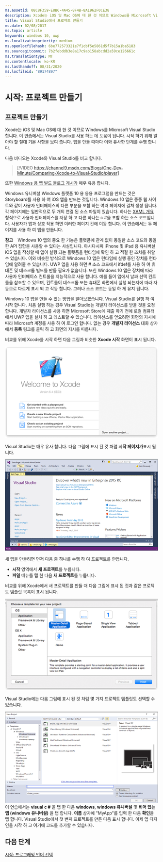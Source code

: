 ```yaml
---
ms.assetid: 08C8F359-E8B6-4A45-8F4B-8A1962F0CE38
description: Xcode는 iOS 및 Mac OS에 대 한 것 이므로 Windows를 Microsoft Visual Studio 합니다. 이 연습에서는 Visual Studio를 사용 하는 데 도움이 됩니다.
title: Visual Studio에서 프로젝트 만들기
ms.date: 02/08/2017
ms.topic: article
keywords: windows 10, uwp
ms.localizationpriority: medium
ms.openlocfilehash: 6be772573321e7f1cbf5e5861d5f7b15a1ba5183
ms.sourcegitcommit: 7b2febddb3e8a17c9ab158abcdd2a59ce126661c
ms.translationtype: MT
ms.contentlocale: ko-KR
ms.lasthandoff: 08/31/2020
ms.locfileid: "89174897"
---
```

# <a name="getting-started-creating-a-project"></a>시작: 프로젝트 만들기

## <a name="creating-a-project"></a>프로젝트 만들기

Xcode는 iOS 및 Mac OS에 대 한 것 이므로 Windows를 Microsoft Visual Studio 합니다. 이 연습에서는 Visual Studio를 사용 하는 데 도움이 됩니다. 시작 하기 위해 알아야 할 절대 기본 사항을 보여 줍니다. 앱을 만들 때마다 이와 유사한 단계를 수행 합니다.

다음 비디오는 Xcode와 Visual Studio를 비교 합니다.

> [!VIDEO https://channel9.msdn.com/Blogs/One-Dev-Minute/Comparing-Xcode-to-Visual-Studio/player]

또한 [Windows 용 앱 빌드 블로그 게시가](https://blogs.windows.com/buildingapps/2016/01/27/visual-studio-walkthrough-for-ios-developers/) 매우 유용 합니다.

Windows 유니버설 Windows 플랫폼 10 용 응용 프로그램을 만드는 것은 Storyboard를 사용 하 여 iOS 앱을 만드는 것입니다. Windows 10 앱은 종종 웹 사이트와 같이 사용자 인터페이스의 다른 부분을 포함 하는 여러 페이지에 걸쳐 생성 됩니다. 각 페이지에는 일반적으로 두 개의 연결 된 소스 파일이 있습니다. 하나는 [XAML 개요](../xaml-platform/xaml-overview.md) 형식으로 사용자 인터페이스를 저장 하 고 다른 하나는 c #을 포함 하는 소스 코드입니다. 사용자가 앱과 상호 작용 하면 이러한 페이지 간에 이동 합니다. 이 연습에서는 두 페이지를 사용 하 여 앱을 만듭니다.

**참고**    Windows 10 앱의 중요 한 기능은 플랫폼에 관계 없이 동일한 소스 코드와 동일한 API 집합을 사용할 수 있다는 사실입니다. 아시다시피 iPhone 및 iPad 용 유니버설 iOS 앱을 작성할 때 앱이 실행 되는 플랫폼을 런타임에 확인 하 고 적절 한 조치를 취할 수 있습니다. 이와 비슷한 방식으로 Windows 10 앱은 런타임에 실행 중인 장치를 런타임에 알려줄 수 있습니다. UWP 앱을 사용 하면 \# 소스 코드에서 ifdef를 사용 하 여 휴대폰 및 데스크톱 빌드를 만들 필요가 없습니다. 또한 Windows 10 앱은 장치에 따라 사용자 인터페이스 컨트롤을 지능적으로 사용 합니다. 예를 들어 앱에서 날짜 선택 컨트롤을 참조할 수 있으며, 컨트롤이 데스크톱 또는 휴대폰 화면에서 실행 되는지에 따라 자동으로 다르게 표시 되 고 작동 합니다. 그러나 소스 코드는 동일 하 게 유지 됩니다.

Windows 10 앱을 만들 수 있는 방법을 알아보겠습니다. Visual Studio를 실행 하 여 시작 합니다. 처음 실행 하는 경우 Visual Studio는 개발자 라이선스를 받을 것을 요청 합니다. 개발자 라이선스를 사용 하면 Microsoft Store에 제출 하기 전에 로컬 컴퓨터에서 UWP 앱을 설치 하 고 테스트할 수 있습니다. 라이선스를 얻으려면 화면의 지시에 따라 Microsoft 계정를 사용 하 여 로그인 합니다. 없는 경우 **개발자 라이선스** 대화 상자에서 **등록** 링크를 클릭 하 고 화면의 지시를 따릅니다.

비교를 위해 Xcode를 시작 하면 다음 그림과 비슷한 **Xcode 시작** 화면이 표시 됩니다.

![xcode 시작 화면](images/ios-to-uwp/ios-to-uwp-xcode-welcome.png)

Visual Studio는 매우 유사 합니다. 다음 그림에 표시 된 것 처럼 **시작 페이지가**표시 됩니다.

![visual studio 시작 화면](images/ios-to-uwp/ios-to-uwp-vs-welcome.png)

새 앱을 만들려면 먼저 다음 중 하나를 수행 하 여 프로젝트를 만듭니다.

-   **시작** 영역에서 **새 프로젝트**를 누릅니다.
-   **파일** 메뉴를 탭 한 다음 **새 프로젝트**를 누릅니다.

비교를 위해 Xcode에서 새 프로젝트를 만들 때 다음 그림에 표시 된 것과 같은 프로젝트 템플릿 목록이 표시 됩니다.

![xcode 새 프로젝트 대화 상자](images/ios-to-uwp/ios-to-uwp-xcode-choose-template.png)

Visual Studio에는 다음 그림에 표시 된 것 처럼 몇 가지 프로젝트 템플릿도 선택할 수 있습니다.

![visual studio 새 프로젝트 대화 상자 ](images/ios-to-uwp/ios-to-uwp-vs-choose-template.png) 이 연습에서는 **visual c #** 을 탭 한 다음 **windows**, **windows 유니버설** 및 **비어 있는 앱 (windows 유니버설)** 을 탭 합니다. **이름** 상자에 "MyApp"를 입력 한 다음 **확인**을 탭 합니다. Visual Studio에서 첫 번째 프로젝트를 만든 다음 표시 합니다. 이제 앱 디자인을 시작 하 고 여기에 코드를 추가할 수 있습니다.

## <a name="next-step"></a>다음 단계

[시작: 프로그래밍 언어 선택](getting-started-choosing-a-programming-language.md)